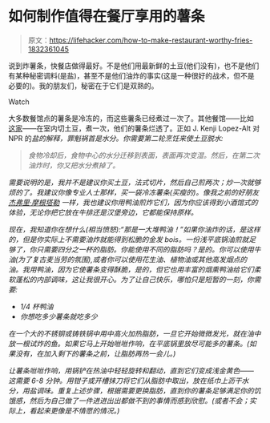 # 如何制作值得在餐厅享用的薯条

> 原文：<https://lifehacker.com/how-to-make-restaurant-worthy-fries-1832361045>

说到炸薯条，快餐店做得最好。不是他们用最新鲜的土豆(他们没有)，也不是他们有某种秘密调料(是盐)，甚至不是他们油炸的事实(这是一种很好的战术，但不是必要的)。我的朋友们，秘密在于它们是双熟的。

Watch

大多数餐馆点的薯条是冷冻的，而这些薯条已经煮过一次了。其他餐馆——比如 [这家](http://www.in-n-out.com)——在室内切土豆，煮一次，他们的薯条烂透了。正如 J. Kenji Lopez-Alt 对 NPR 的[](https://www.npr.org/sections/thesalt/2016/03/24/470396393/fry-and-fry-again-the-science-secrets-to-the-double-fry)*盐的解释，罪魁祸首是水分。你需要第二轮烹饪来使土豆脱水:*

> *食物冷却后，食物中心的水分迁移到表面，表面再次变湿。然后，在第二次油炸时，你又把水分煮掉了。*

*需要说明的是，我并不是建议你买土豆，法式切片，然后自己煎两次；炒一次就够烦的了。我建议你像专业人士那样，买一袋冷冻薯条(买瘦的)。像我之前的好朋友 [杰弗里·摩根塔勒](https://skillet.lifehacker.com/im-cocktail-book-author-and-bar-manager-jeffrey-morgent-1831775112#_ga=2.155721787.1888915102.1549289903-1723114163.1524514905) 一样，我也建议你用鸭油煎炸它们，因为你应该得到小酒馆式的体验，无论你把它放在牛排还是汉堡旁边，它都能保持原样。*

*现在，我知道你在想什么(相当愤怒):“那是一大堆鸭油！”如果你油炸的话，是这样的，但是你实际上不需要油炸就能得到松脆的金发 bois。一份浅平底锅油煎就足够了，你只需要四分之一杯的脂肪。你能使用不同的脂肪吗？是的。你可以使用牛油(为了复古麦当劳的氛围),或者你可以使用花生油、植物油或其他高发烟点的油。我用鸭油，因为它使薯条变得酥脆，是的，但它也用丰富的烟熏鸭油给它们柔软蓬松的内部调味，这让我很开心。为了让自己快乐，哪怕只是短暂的一刻，你需要:*

*   *1/4 杯鸭油*
*   *你想吃多少薯条就吃多少*

*在一个大的不锈钢或铸铁锅中用中高火加热脂肪，一旦它开始微微发光，就在油中放一根试炸的鱼。如果它马上开始咝咝作响，在平底锅里放尽可能多的薯条。(如果没有，在加入剩下的薯条之前，让脂肪再热一会儿。)*

*让薯条咝咝作响，用锅铲在热油中轻轻旋转和翻动，直到它们变成浅金黄色——这需要 6-8 分钟。用钳子或开槽抹刀将它们从脂肪中取出，放在纸巾上沥干水分，用盐调味。重复上述步骤，根据需要更换脂肪，直到你的薯条足够满足你的饥饿感，然后为自己做了一件进进出出都做不到的事情而感到欣慰。(或者不会；实际上，看起来更像是不情愿的情况。)*